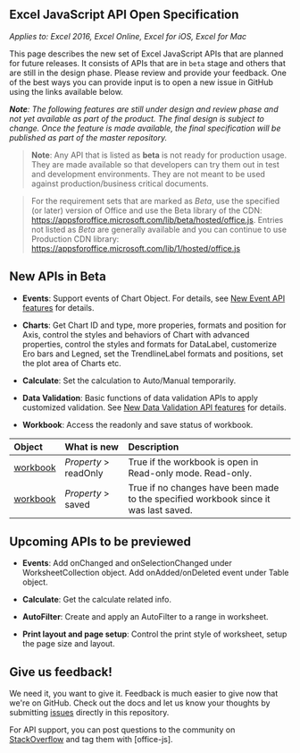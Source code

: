 ## Excel JavaScript API Open Specification

_Applies to: Excel 2016, Excel Online, Excel for iOS, Excel for Mac_

This page describes the new set of Excel JavaScript APIs that are planned for future releases. It consists of APIs that are in `beta` stage and others that are still in the design phase. Please review and provide your feedback. One of the best ways you can provide input is to open a new issue in GitHub using the links available below.

_**Note**: The following features are still under design and review phase and not yet available as part of the product. The final design is subject to change. Once the feature is made available, the final specification will be published as part of the master repository._

> **Note**: Any API that is listed as **beta** is not ready for production usage. They are made available so that developers can try them out in test and development environments. They are not meant to be used against production/business critical documents. 

> For the requirement sets that are marked as *Beta*, use the specified (or later) version of Office and use the Beta library of the CDN: https://appsforoffice.microsoft.com/lib/beta/hosted/office.js. Entries not listed as *Beta* are generally available and you can continue to use Production CDN library: https://appsforoffice.microsoft.com/lib/1/hosted/office.js

## New APIs in Beta

* __Events__: Support events of Chart Object. For details, see [New Event API features](/reference/new-events.md) for details.

* __Charts__: Get Chart ID and type, more properies, formats and position for Axis, control the styles and behaviors of Chart with advanced properties, control the styles and formats for DataLabel, customerize Ero bars and Legned, set the TrendlineLabel formats and positions, set the plot area of Charts etc.

* __Calculate__: Set the calculation to Auto/Manual temporarily.

* __Data Validation__: Basic functions of data validation APIs to apply customized validation. See [New Data Validation API features](/reference/new-datavalidation.md) for details.

* __Workbook__: Access the readonly and save status of workbook.

|Object| What is new| Description |
|:----|:----|:----|
|[workbook](reference/excel/workbook.md)|_Property_ > readOnly|True if the workbook is open in Read-only mode. Read-only.
|[workbook](reference/excel/workbook.md)|_Property_ > saved|True if no changes have been made to the specified workbook since it was last saved.

## Upcoming APIs to be previewed

* __Events__: Add onChanged and onSelectionChanged under WorksheetCollection object. Add onAdded/onDeleted event under Table object.

* __Calculate__: Get the calculate related info. 

* __AutoFilter__: Create and apply an AutoFilter to a range in worksheet.

* __Print layout and page setup__: Control the print style of worksheet, setup the page size and layout.

## Give us feedback!

We need it, you want to give it. Feedback is much easier to give now that we're on GitHub. Check out the docs and let us know your thoughts by submitting [issues](https://github.com/OfficeDev/office-js-docs/issues) directly in this repository.

For API support, you can post questions to the community on [StackOverflow](http://stackoverflow.com/questions/tagged/office-js) and tag them with [office-js].
